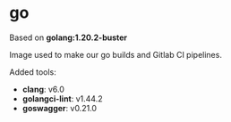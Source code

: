 # go

Based on **golang:1.20.2-buster**

Image used to make our go builds and Gitlab CI pipelines.

Added tools:

- **clang**: v6.0
- **golangci-lint**: v1.44.2
- **goswagger**: v0.21.0
